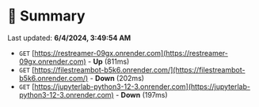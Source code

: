 # 📖 Summary
Last updated: **6/4/2024, 3:49:54 AM**

- `GET` [https://restreamer-09gx.onrender.com](https://restreamer-09gx.onrender.com) - **Up** (811ms)
- `GET` [https://filestreambot-b5k6.onrender.com/](https://filestreambot-b5k6.onrender.com/) - **Down** (202ms)
- `GET` [https://jupyterlab-python3-12-3.onrender.com](https://jupyterlab-python3-12-3.onrender.com) - **Down** (197ms)
